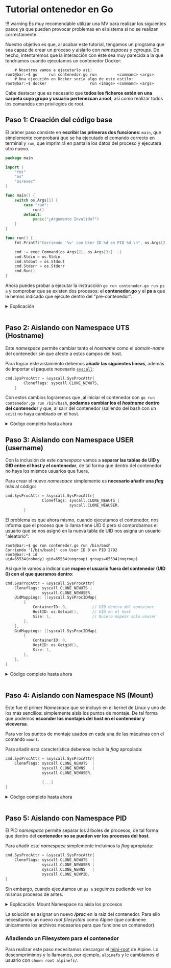 # Tutorial ontenedor en Go

!!! warning
    Es muy recomendable utilizar una MV para realizar los siguientes pasos ya que pueden provocar problemas en el sistema si no se realizan correctamente.

Nuestro objetivo es que, al acabar este tutorial, tengamos un programa que sea capaz de crear un proceso y aislarlo con _namespaces_ y _cgroups_. De hecho, intentaremos que la interacción con éste sea muy parecida a la que tendríamos cuando ejecutamos un contenedor Docker:

```console
    # Nosotros vamos a ejecutarlo así:
root@bar:~$ go     run contenedor.go run         <command> <args>
    # Una ejecución en Docker sería algo de este estilo:
root@bar:~$ docker                   run <image> <command> <args>
```

Cabe destacar que es necesario que **todos los ficheros estén en una carpeta cuyo grupo y usuario pertenezcan a root**, así como realizar todos los comandos con privilegios de root.

## Paso 1: Creación del código base
El primer paso consiste en **escribir las primeras dos funciones**: `main`, que simplemente comprobará que se ha ejecutado el comando correcto en terminal y `run`, que imprimirá en pantalla los datos del proceso y ejecutará otro nuevo.

```go
package main

import (
    "fmt"
    "os"
    "os/exec"
)

func main() {
    switch os.Args[1] {
        case "run":
            run()
        default:
            panic("¿Argumento Invalido?")
    }
}

func run() {
    fmt.Printf("Corriendo '%v' con User ID %d en PID %d \n", os.Args[2:], os.Getuid(), os.Getpid())

    cmd := exec.Command(os.Args[2], os.Args[3:]...)
    cmd.Stdin = os.Stdin
    cmd.Stdout = os.Stdout
    cmd.Stderr = os.Stderr
    cmd.Run()
}
```

Ahora puedes probar a ejecutar la instrucción `go run contenedor.go run ps a` y comprobar que se existen dos procesos: el **contenedor.go** y el **ps a** que le hemos indicado que ejecute dentro del "pre-contenedor".

<details>
<summary>Explicación</summary>

La función `run` simplemente imprime por pantalla información útil sobre el proceso que estamos ejecutando y que, más adelante, creará el contenedor. De momento, lo único que estamos haciendo es indicarle que queremos ejecutar un comando con la función `Command` del paquete [`exec`](https://golang.org/pkg/os/exec/) indicándole los argumentos. Este comando devuelve una estructura del tipo `Cmd` en la que tenemos que especificarle el _Stdin_ _Stdout_ y _Stderr_.

También podemos ejecutar otros comandos dentro del contenedor, como `go run contenedor.go run /bin/bash`, en cuyo caso se abrirá una nueva terminal.
</details>

</br>

## Paso 2: Aislando con Namespace UTS (Hostname)
Este _namespace_ permite cambiar tanto el _hostname_ como el _domain-name_ del contenedor sin que afecte a estos campos del host.

Para lograr este aislamiento debemos **añadir las siguientes líneas**, además de importar el paquete necesario [`syscall`](https://golang.org/pkg/syscall/):

```go
cmd.SysProcAttr = &syscall.SysProcAttr{
        Cloneflags: syscall.CLONE_NEWUTS,
    }
```

Con estos cambios lograremos que ,al iniciar el contenedor con `go run contenedor.go run /bin/bash`, **podamos cambiar los el _hostname_ dentro del contenedor** y que, al salir del contenedor (saliendo del bash con un `exit`) no haya cambiado en el host.

<details>
<summary>Código completo hasta ahora</summary>

```go
package main

import (
    "fmt"
    "os"
    "os/exec"
    "syscall"
)

func main() {
    switch os.Args[1] {
        case "run":
            run()
        default:
            panic("¿Argumento Invalido?")
    }
}

func run() {
    fmt.Printf("Corriendo '%v' con User ID %d en PID %d \n", os.Args[2:], os.Getuid(), os.Getpid())

    cmd := exec.Command(os.Args[2], os.Args[3:]...)
    cmd.Stdin = os.Stdin
    cmd.Stdout = os.Stdout
    cmd.Stderr = os.Stderr

    cmd.SysProcAttr = &syscall.SysProcAttr{
        Cloneflags: syscall.CLONE_NEWUTS,
    }

    cmd.Run()
}
```
</details>

## Paso 3: Aislando con Namespace USER (username)
Con la inclusión de este _namespace_ vamos a **separar las tablas de UID y GID entre el host y el contenedor**, de tal forma que dentro del contenedor no haya los mismos usuarios que fuera.

Para crear el nuevo _namespace_ simplemente es **necesario añadir una _flag_** más al código:

```go
cmd.SysProcAttr = &syscall.SysProcAttr{
                Cloneflags: syscall.CLONE_NEWUTS |
                            syscall.CLONE_NEWUSER,
        }
```

El problema es que ahora mismo, cuando ejecutamos el contenedor, nos informa que el proceso que lo llama tiene UID 0 pero si comprobamos el usuario que se nos asignó en la nueva tabla de UID nos asigna un usuario "aleatorio":

```console
root@bar:~$ go run contenedor.go run /bin/bash
Corriendo '[/bin/bash]' con User ID 0 en PID 2792
root@bar:~$ id
uid=65534(nobody) gid=65534(nogroup) groups=65534(nogroup)
```

Así que le vamos a indicar que **mapee el usuario fuera del contenedor (UID 0) con el que queramos dentro**:

```go
cmd.SysProcAttr = &syscall.SysProcAttr{
    Cloneflags: syscall.CLONE_NEWUTS |
                syscall.CLONE_NEWUSER,
    UidMappings: []syscall.SysProcIDMap{
        {
            ContainerID: 0,           // UID dentro del container
            HostID: os.Getuid(),      // UID en el host
            Size: 1,                  // Quiero mapear solo unuser
        },
    },
    GidMappings: []syscall.SysProcIDMap{
        {
            ContainerID: 0,
            HostID: os.Getgid(),
            Size: 1,
        },
    },
}
```

<details>
<summary>Código completo hasta ahora</summary>

```go
package main

import (
    "fmt"
    "os"
    "os/exec"
    "syscall"
)

func main() {
    switch os.Args[1] {
        case "run":
            run()
        default:
            panic("¿Argumento Invalido?")
    }
}

func run() {
    fmt.Printf("Corriendo '%v' con User ID %d en PID %d \n", os.Args[2:], os.Getuid(), os.Getpid())

    cmd := exec.Command(os.Args[2], os.Args[3:]...)
    cmd.Stdin = os.Stdin
    cmd.Stdout = os.Stdout
    cmd.Stderr = os.Stderr

    cmd.SysProcAttr = &syscall.SysProcAttr{
        Cloneflags: syscall.CLONE_NEWUTS  |
                    syscall.CLONE_NEWUSER,
        UidMappings: []syscall.SysProcIDMap{
            {
                ContainerID: 0,             // UID dentro del container
                HostID: os.Getuid(),        // UID en el host
                Size: 1,                    // Quiero mapear solo unuser
            },
        },
        GidMappings: []syscall.SysProcIDMap{
            {
                ContainerID: 0,
                HostID: os.Getpid(),
                Size: 1,
            },
        },
    }
    cmd.Run()
}
```
</details>

</br>

## Paso 4: Aislando con Namespace NS (Mount)
Este fue el primer _Namespace_ que se incluyó en el kernel de Linux y uno de los más sencillos: simplemente aisla los puntos de montaje. De tal forma que podemos **esconder los montajes del host en el contenedor y viceversa**.

Para ver los puntos de montaje usados en cada una de las máquinas con el comando `mount`.

Para añadir esta característica debemos incluir la _flag_ apropiada:

```go
cmd.SysProcAttr = &syscall.SysProcAttr{
    Cloneflags: syscall.CLONE_NEWUTS  |
                syscall.CLONE_NEWNS   |
                syscall.CLONE_NEWUSER,

                {...}
}
```

<details>
<summary>Código completo hasta ahora</summary>

```go
package main

import (
    "fmt"
    "os"
    "os/exec"
    "syscall"
)

func main() {
    switch os.Args[1] {
        case "run":
            run()
        default:
            panic("¿Argumento Invalido?")
    }
}

func run() {
    fmt.Printf("Corriendo '%v' con User ID %d en PID %d \n", os.Args[2:], os.Getuid(), os.Getpid())

    cmd := exec.Command(os.Args[2], os.Args[3:]...)
    cmd.Stdin = os.Stdin
    cmd.Stdout = os.Stdout
    cmd.Stderr = os.Stderr

    cmd.SysProcAttr = &syscall.SysProcAttr{
        Cloneflags: syscall.CLONE_NEWUTS |
                    syscall.CLONE_
                    syscall.CLONE_NEWUSER,
        UidMappings: []syscall.SysProcIDMap{
            {
                ContainerID: 0,             // UID dentro del container
                HostID: os.Getuid(),        // UID en el host
                Size: 1,                    // Quiero mapear solo unuser
            },
        },
        GidMappings: []syscall.SysProcIDMap{
            {
                ContainerID: 0,
                HostID: os.Getpid(),
                Size: 1,
            },
        },
    }
    cmd.Run()
}
```
</details>

</br>

## Paso 5: Aislando con Namespace PID
El PID _namespace_ permite separar los árboles de procesos, de tal forma que dentro del **contenedor no se pueden ver los procesos del host**.

Para añadir este _namespace_ simplemente incluimos la _flag_ apropiada:

```go
cmd.SysProcAttr = &syscall.SysProcAttr{
    Cloneflags: syscall.CLONE_NEWUTS  |
                syscall.CLONE_NEWUSER |
                syscall.CLONE_NEWNS   |
                syscall.CLONE_NEWPID,
}
```

Sin embargo, cuando ejecutamos un `ps a` seguimos pudiendo ver los mismos procesos de antes.

<details>
<summary>Explicación: Mount Namespace no aísla los procesos</summary>

Es importante saber que **_/proc_** es un pseudo-filesystem montado por el sistema operativo por defecto donde se muestra la información sobre los procesos. Cuando hacemos un **_ps a_**, lo que está pasando realmente es que esta instrucción consulta los datos del directorio anteriormente nombrado.
</details>

La solución es asignar un nuevo **_/proc_** en la raíz del contenedor. Para ello necesitamos un nuevo _root filesystem_ como Alpine (que continene únicamente los archivos necesarios para que funcione un contenedor).

### Añadiendo un Filesystem para el contenedor
Para realizar este paso necesitamos descargar el [mini-root](https://alpinelinux.org/downloads/) de Alpine. Lo descomprimimos y lo llamamos, por ejemplo, `alpinefs` y le cambiamos el usuario con `chown root alpinefs/`.

